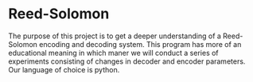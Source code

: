 ﻿# Reed-Solomon

The purpose of this project is to get a deeper understanding of a Reed-Solomon encoding and decoding system.
This program has more of an educational meaning in which maner we will conduct a series of experiments consisting of changes in decoder and encoder parameters.
Our language of choice is python.


